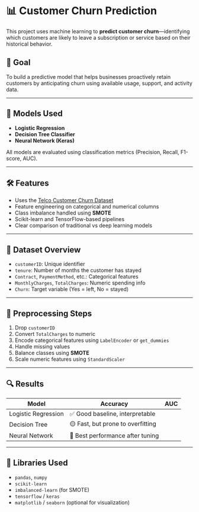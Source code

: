 # 📊 Customer Churn Prediction

This project uses machine learning to **predict customer churn**—identifying which customers are likely to leave a subscription or service based on their historical behavior.

## 🚀 Goal
To build a predictive model that helps businesses proactively retain customers by anticipating churn using available usage, support, and activity data.

---

## 🧠 Models Used
- **Logistic Regression**
- **Decision Tree Classifier**
- **Neural Network (Keras)**
  
All models are evaluated using classification metrics (Precision, Recall, F1-score, AUC).

---

## 🛠 Features
- Uses the [Telco Customer Churn Dataset](https://www.kaggle.com/datasets/blastchar/telco-customer-churn)
- Feature engineering on categorical and numerical columns
- Class imbalance handled using **SMOTE**
- Scikit-learn and TensorFlow-based pipelines
- Clear comparison of traditional vs deep learning models

---

## 🧾 Dataset Overview

- `customerID`: Unique identifier
- `tenure`: Number of months the customer has stayed
- `Contract`, `PaymentMethod`, etc.: Categorical features
- `MonthlyCharges`, `TotalCharges`: Numeric spending info
- `Churn`: Target variable (Yes = left, No = stayed)

---

## 🧪 Preprocessing Steps

1. Drop `customerID`
2. Convert `TotalCharges` to numeric
3. Encode categorical features using `LabelEncoder` or `get_dummies`
4. Handle missing values
5. Balance classes using **SMOTE**
6. Scale numeric features using `StandardScaler`

---

## 🔍 Results

| Model              | Accuracy | AUC     |
|-------------------|----------|---------|
| Logistic Regression | ✅ Good baseline, interpretable |
| Decision Tree       | 🟡 Fast, but prone to overfitting |
| Neural Network      | 🚀 Best performance after tuning |

---

## 🧰 Libraries Used

- `pandas`, `numpy`
- `scikit-learn`
- `imbalanced-learn` (for SMOTE)
- `tensorflow` / `keras`
- `matplotlib` / `seaborn` (optional for visualization)

